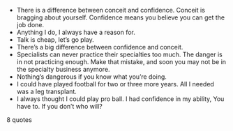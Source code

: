  - There is a difference between conceit and confidence. Conceit is bragging about yourself. Confidence means you believe you can get the job done.
 - Anything I do, I always have a reason for.
 - Talk is cheap, let’s go play.
 - There’s a big difference between confidence and conceit.
 - Specialists can never practice their specialties too much. The danger is in not practicing enough. Make that mistake, and soon you may not be in the specialty business anymore.
 - Nothing’s dangerous if you know what you’re doing.
 - I could have played football for two or three more years. All I needed was a leg transplant.
 - I always thought I could play pro ball. I had confidence in my ability, You have to. If you don’t who will?

8 quotes